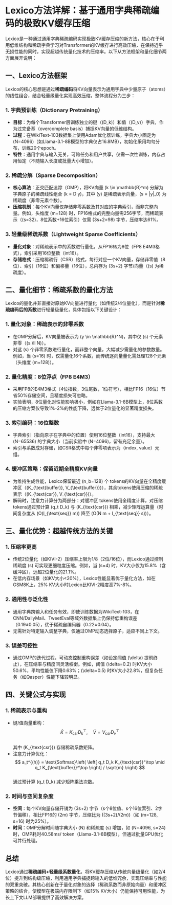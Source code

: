 # Lexico方法详解：基于通用字典稀疏编码的极致KV缓存压缩

Lexico是一种通过通用字典稀疏编码实现极致KV缓存压缩的新方法，核心在于利用低维结构和稀疏字典学习对Transformer的KV缓存进行高效压缩，在保持近乎无损性能的同时，实现超越传统量化技术的压缩率。以下从方法框架和量化细节两方面展开说明：


## 一、Lexico方法框架
Lexico的核心思想是通过**稀疏编码**将KV向量表示为通用字典中少量原子（atoms）的线性组合，结合轻量级量化实现高效压缩，整体流程分为三步：

### 1. 字典预训练（Dictionary Pretraining）
- **目标**：为每个Transformer层训练独立的键（\(D_k\)）和值（\(D_v\)）字典，作为过完备基（overcomplete basis）捕捉KV向量的低维结构。  
- **过程**：在WikiText-103数据集上使用Adam优化器训练，字典大小固定为 \(N=4096\)（如Llama-3.1-8B模型的字典仅占16.8MB），初始化采用均匀分布，训练20个epoch。  
- **特性**：通用字典与输入无关，可跨任务和用户共享，仅需一次性训练，内存占用恒定（不随输入长度或批量大小增加）。

### 2. 稀疏分解（Sparse Decomposition）
- **核心算法**：正交匹配追踪（OMP），将KV向量 \(k \in \mathbb{R}^m\) 分解为字典原子的稀疏线性组合 \(k = D y\)，其中 \(y\) 是稀疏表示向量，\(s = \|y\|_0\) 为稀疏度（非零元素个数）。  
- **压缩机制**：每个KV向量仅存储非零系数及其对应的字典索引，而非完整向量。例如，头维度 \(m=128\) 时，FP16格式的完整向量需256字节，而稀疏表示（\(s=32\)，8位系数+16位索引）仅需 \(3s+2=98\) 字节，压缩率达61%。

### 3. 轻量级稀疏系数（Lightweight Sparse Coefficients）
- **量化对象**：对稀疏表示中的系数进行量化，从FP16转为8位（FP8 E4M3格式），索引采用16位整数（int16）。  
- **存储格式**：压缩稀疏行（CSR）格式，每行对应一个KV向量，存储非零值（8位）、索引（16位）和偏移量（16位），总内存为 \(3s+2\) 字节/向量（\(s\) 为稀疏度）。


## 二、量化细节：稀疏系数的量化方法
Lexico的量化并非直接对原始KV向量进行量化（如传统2/4位量化），而是针对**稀疏编码后的系数**进行轻量级量化，具体包括以下关键设计：

### 1. 量化对象：稀疏表示的非零系数
- 在OMP分解后，KV向量被表示为 \(y \in \mathbb{R}^N\)，其中仅 \(s\) 个元素非零（\(s \ll N\)）。  
- 对这 \(s\) 个非零系数进行量化，而非整个向量，大幅减少需量化的参数数量。例如，当 \(s=16\) 时，仅需量化16个系数，而传统逐向量量化需处理128个元素（头维度 \(m=128\)）。

### 2. 量化精度：8位浮点（FP8 E4M3）
- 采用FP8的E4M3格式（4位指数，3位尾数，1位符号），相比FP16（16位）节省50%存储空间，且精度损失可忽略。  
- 实验表明，8位量化对性能影响极小，例如在Llama-3.1-8B模型上，8位系数的压缩方案仅导致1%-2%的性能下降，远优于2位量化的显著精度损失。

### 3. 索引编码：16位整数
- 字典索引（指向原子在字典中的位置）使用16位整数（int16），支持最大 \(N=65536\) 的字典大小（当前实验中 \(N=4096\)，留有充足余量）。  
- 索引与系数成对存储，如CSR格式中每个非零项表示为（index, value）元组。

### 4. 缓冲区策略：保留近期全精度KV向量
- 为维持生成性能，Lexico保留最近 \(n_b=128\) 个 tokens的KV向量在全精度缓冲区（\(K_{\text{buffer}}, V_{\text{buffer}}\)），其余tokens使用压缩的稀疏表示（\(K_{\text{csr}}, V_{\text{csr}}\)）。  
- 解码时，注意力计算分为两部分：对缓冲区 tokens使用全精度计算，对压缩 tokens通过预计算 \(q_t D_k\) 与 \(K_{\text{csr}}\) 相乘，减少矩阵运算量（时间复杂度从 \(O(l_{\text{seq}} m)\) 降至 \(O(N m + l_{\text{seq}} s)\)）。


## 三、量化优势：超越传统方法的关键
### 1. 压缩率更高
- 传统2位量化（如KIVI-2）压缩率上限为1/8（2位/16位），而Lexico通过控制稀疏度 \(s\) 可实现更细粒度压缩。例如，当 \(s=4\) 时，KV大小仅为15.8%（含缓冲区），远超2位量化的21.1%。  
- 在低内存场景（如KV大小<20%），Lexico性能显著优于量化方法，如在GSM8K上，25% KV大小时Lexico比KIVI-2精度高7%-8%。

### 2. 通用性与泛化性
- 通用字典跨输入和任务有效，即使训练数据为WikiText-103，在CNN/DailyMail、TweetEval等域外数据集上仍保持低重构误差（0.19±0.05），优于稀疏自编码器（0.22±0.04）。  
- 无需针对特定输入调整字典，仅通过OMP动态选择原子，适应不同上下文。

### 3. 误差可控性
- 通过OMP的迭代过程，可动态控制重构误差（如设定阈值 \(\delta\) 提前终止），在压缩率与精度间灵活权衡。例如，阈值 \(\delta=0.2\) 时KV大小50.6%，平均性能仅下降0.63%；\(\delta=0.5\) 时KV大小22.8%，但复杂任务（如Qasper）性能下降较明显。


## 四、关键公式与实现
### 1. 稀疏表示与重构
- 键/值向量重构：  
  $$
  \hat{K} = K_{\text{csr}} D_k^\top, \quad \hat{V} = V_{\text{csr}} D_v^\top
  $$  
  其中 \(K_{\text{csr}}\) 存储稀疏系数矩阵。  
- 注意力计算优化：  
  $$
  a_t^{(h)} = \text{Softmax}\left( \left[ q_t D_k K_{\text{csr}}^\top \mid q_t K_{\text{buffer}}^\top \right] / \sqrt{m} \right)
  $$  
  通过预计算 \(q_t D_k\) 减少矩阵乘法次数。

### 2. 时间与空间复杂度
- **空间**：每个KV向量存储开销为 \(3s+2\) 字节（s个8位值、s个16位索引、2字节偏移），相比FP16的 \(2m\) 字节，压缩比为 \((3s+2)/(2m)\)（如 \(m=128, s=16\) 时为25%）。  
- **时间**：OMP分解时间随字典大小 \(N\) 和稀疏度 \(s\) 增加，如 \(N=4096, s=24\) 时，OMP耗时40.58ms/ token（Llama-3.1-8B模型），但通过批量GPU优化可并行处理。


## 总结
Lexico通过**稀疏编码+轻量级系数量化**，将KV缓存压缩从传统向量级量化（如2/4位）提升到结构级压缩，利用通用字典捕捉跨输入的低维冗余，实现压缩率与性能的双重突破。其核心创新在于量化对象的选择（稀疏系数而非原始向量）和缓冲区策略的结合，使模型在极端内存限制下（如15% KV大小）仍能保持可用性能，为长上下文LLM部署提供了高效解决方案。